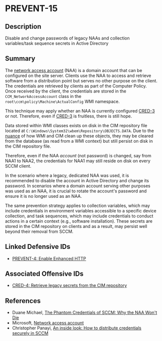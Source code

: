 # PREVENT-15

## Description
Disable and change passwords of legacy NAAs and collection variables/task sequence secrets in Active Directory

## Summary
The [network access account](https://learn.microsoft.com/en-us/mem/configmgr/core/plan-design/hierarchy/accounts#network-access-account) (NAA) is a domain account that can be configured on the site server. Clients use the NAA to access and retrieve software from a distribution point but serves no other purpose on the client. The credentials are retrieved by clients as part of the Computer Policy. Once received by the client, the credentials are stored in the `CCM_NetworkAccessAccount` class in the `root\ccm\policy\Machine\ActualConfig` WMI namespace.

This technique may apply whether an NAA is currently configured [CRED-3](../CRED-3/cred-3_description.md) or not. Therefore, even if [CRED-3](../CRED-3/cred-3_description.md) is fruitless, there is still hope.

Data stored within WMI classes exists on disk in the CIM repository file located at `C:\Windows\System32\wbem\Repository\OBJECTS.DATA`. Due to the [nuance](https://github.com/mandiant/flare-wmi/blob/master/python-cim/doc/data-recovery.md) of how WMI and CIM clean up these objects, they may be cleared from the database (as read from a WMI context) but still persist on disk in the CIM repository file.

Therefore, even if the NAA _account_ (not password) is changed, say from NAA1 to NAA2, the credentials for NAA1 may still reside on disk on every SCCM client.

In the scenario where a legacy, dedicated NAA was used, it is recommended to disable the account in Active Directory and change its password. In scenarios where a domain account serving other purposes was used as an NAA, it is crucial to rotate the account's password and ensure it is no longer used as an NAA.

The same prevention strategy applies to collection variables, which may include credentials in environment variables accessible to a specific device collection, and task sequences, which may include credentials to conduct actions in a certain context (e.g., software installation). These secrets are stored in the CIM repository on clients and as a result, may persist well beyond their removal from SCCM.


## Linked Defensive IDs
- [PREVENT-4: Enable Enhanced HTTP](../PREVENT-4/prevent-4_description.md)

## Associated Offensive IDs
- [CRED-4: Retrieve legacy secrets from the CIM repository](../../../attack-techniques/CRED/CRED-4/cred-4_description.md)

## References
- Duane Michael, [The Phantom Credentials of SCCM: Why the NAA Won't Die](https://posts.specterops.io/the-phantom-credentials-of-sccm-why-the-naa-wont-die-332ac7aa1ab9)
- Microsoft, [Network access account](https://learn.microsoft.com/en-us/mem/configmgr/core/plan-design/hierarchy/accounts#network-access-account)
- Christopher Panayi, [An inside look: How to distribute credentials securely in SCCM](https://www.mwrcybersec.com/an-inside-look-how-to-distribute-credentials-securely-in-sccm)